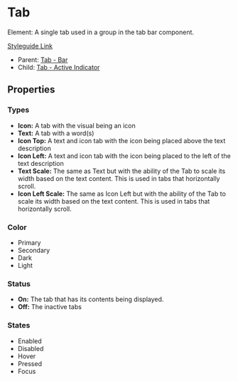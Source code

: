 # Tab

Element: A single tab used in a group in the tab bar component.

[Styleguide Link]()

- Parent: [Tab - Bar](https://github.com/able-app/docs/blob/d689178b930c7095c750671b112985ac09eccd08/controls/components/tab-bar.md)
- Child: [Tab - Active Indicator](https://github.com/able-app/docs/blob/d689178b930c7095c750671b112985ac09eccd08/controls/%CE%B5%20elements/tab/tab-activeindicator.md)

## Properties

### Types

- **Icon:** A tab with the visual being an icon
- **Text:** A tab with a word(s)
- **Icon Top:** A text and icon tab with the icon being placed above the text description
- **Icon Left:** A text and icon tab with the icon being placed to the left of the text description
- **Text Scale:** The same as Text but with the ability of the Tab to scale its width based on the text content. This is used in tabs that horizontally scroll.
- **Icon Left Scale:** The same as Icon Left but with the ability of the Tab to scale its width based on the text content. This is used in tabs that horizontally scroll.

### Color

- Primary
- Secondary
- Dark
- Light

### Status

- **On:** The tab that has its contents being displayed.
- **Off:** The inactive tabs

### States

- Enabled
- Disabled
- Hover
- Pressed
- Focus
